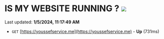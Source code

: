 # IS MY WEBSITE RUNNING ? [![](https://img.shields.io/static/v1?label=Sponsor&message=%E2%9D%A4&logo=GitHub&color=%23fe8e86)](https://github.com/sponsors/<username>)

Last updated: **1/5/2024, 11:17:49 AM**

- `GET` [https://youssefservice.me](https://youssefservice.me) - **Up** (731ms)
